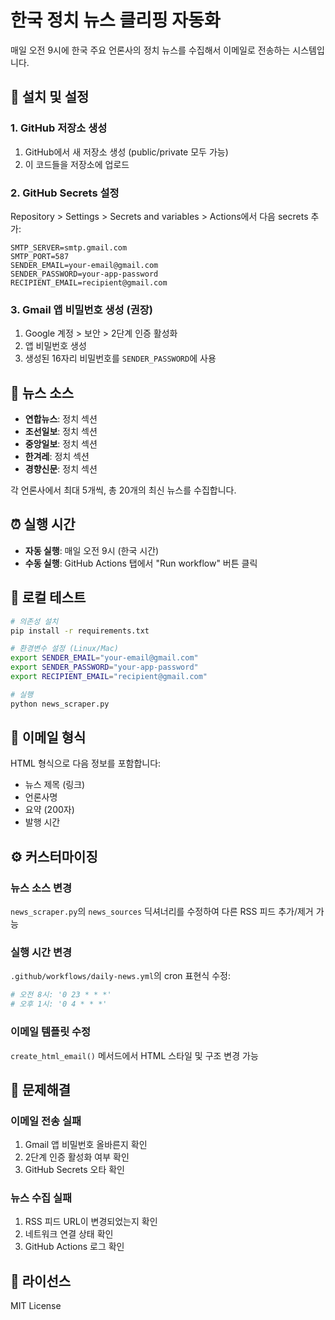 # 한국 정치 뉴스 클리핑 자동화

매일 오전 9시에 한국 주요 언론사의 정치 뉴스를 수집해서 이메일로 전송하는 시스템입니다.

## 🚀 설치 및 설정

### 1. GitHub 저장소 생성
1. GitHub에서 새 저장소 생성 (public/private 모두 가능)
2. 이 코드들을 저장소에 업로드

### 2. GitHub Secrets 설정
Repository > Settings > Secrets and variables > Actions에서 다음 secrets 추가:

```
SMTP_SERVER=smtp.gmail.com
SMTP_PORT=587
SENDER_EMAIL=your-email@gmail.com
SENDER_PASSWORD=your-app-password
RECIPIENT_EMAIL=recipient@gmail.com
```

### 3. Gmail 앱 비밀번호 생성 (권장)
1. Google 계정 > 보안 > 2단계 인증 활성화
2. 앱 비밀번호 생성
3. 생성된 16자리 비밀번호를 `SENDER_PASSWORD`에 사용

## 📰 뉴스 소스

- **연합뉴스**: 정치 섹션
- **조선일보**: 정치 섹션  
- **중앙일보**: 정치 섹션
- **한겨레**: 정치 섹션
- **경향신문**: 정치 섹션

각 언론사에서 최대 5개씩, 총 20개의 최신 뉴스를 수집합니다.

## ⏰ 실행 시간

- **자동 실행**: 매일 오전 9시 (한국 시간)
- **수동 실행**: GitHub Actions 탭에서 "Run workflow" 버튼 클릭

## 🧪 로컬 테스트

```bash
# 의존성 설치
pip install -r requirements.txt

# 환경변수 설정 (Linux/Mac)
export SENDER_EMAIL="your-email@gmail.com"
export SENDER_PASSWORD="your-app-password"
export RECIPIENT_EMAIL="recipient@gmail.com"

# 실행
python news_scraper.py
```

## 📧 이메일 형식

HTML 형식으로 다음 정보를 포함합니다:
- 뉴스 제목 (링크)
- 언론사명
- 요약 (200자)
- 발행 시간

## ⚙️ 커스터마이징

### 뉴스 소스 변경
`news_scraper.py`의 `news_sources` 딕셔너리를 수정하여 다른 RSS 피드 추가/제거 가능

### 실행 시간 변경
`.github/workflows/daily-news.yml`의 cron 표현식 수정:
```yaml
# 오전 8시: '0 23 * * *'
# 오후 1시: '0 4 * * *'
```

### 이메일 템플릿 수정
`create_html_email()` 메서드에서 HTML 스타일 및 구조 변경 가능

## 🔧 문제해결

### 이메일 전송 실패
1. Gmail 앱 비밀번호 올바른지 확인
2. 2단계 인증 활성화 여부 확인
3. GitHub Secrets 오타 확인

### 뉴스 수집 실패
1. RSS 피드 URL이 변경되었는지 확인
2. 네트워크 연결 상태 확인
3. GitHub Actions 로그 확인

## 📝 라이선스

MIT License